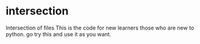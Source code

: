 # intersection
Intersection of files 
This is the code for new learners those who are new to python.
go try this and use it as you want.
